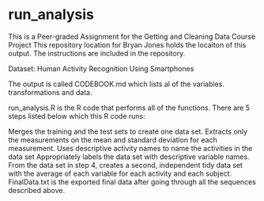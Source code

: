 # run_analysis
This is a Peer-graded Assignment for the Getting and Cleaning Data Course Project
This repository location for Bryan Jones holds the locaiton of this output. The instructions are included in the repository. 

Dataset:
Human Activity Recognition Using Smartphones

The output is called CODEBOOK.md which lists al of the variables. transformations and data.

run_analysis.R is the R code that performs all of the functions. There are 5 steps listed below which this R code runs:


Merges the training and the test sets to create one data set.
Extracts only the measurements on the mean and standard deviation for each measurement.
Uses descriptive activity names to name the activities in the data set
Appropriately labels the data set with descriptive variable names.
From the data set in step 4, creates a second, independent tidy data set with the average of each variable for each activity and each subject.
FinalData.txt is the exported final data after going through all the sequences described above.
